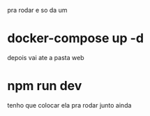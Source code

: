 pra rodar e so da um

# docker-compose up -d

depois vai ate a pasta web

# npm run dev

tenho que colocar ela pra rodar junto ainda
